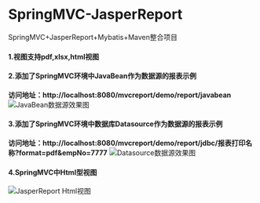 # SpringMVC-JasperReport
SpringMVC+JasperReport+Mybatis+Maven整合项目

#### 1.视图支持pdf,xlsx,html视图

#### 2.添加了SpringMVC环境中JavaBean作为数据源的报表示例

 **访问地址：http://localhost:8080/mvcreport/demo/report/javabean**
![JavaBean数据源效果图](https://gitee.com/uploads/images/2018/0110/215755_4dd3d302_1387578.png "java_bean.png")

#### 3.添加了SpringMVC环境中数据库Datasource作为数据源的报表示例

 **访问地址：http://localhost:8080/mvcreport/demo/report/jdbc/报表打印名称?format=pdf&empNo=7777** 
![Datasource数据源效果图](https://gitee.com/uploads/images/2018/0110/215818_84afc7ab_1387578.png "jdbc_report.png")

#### 4.SpringMVC中Html型视图

![JasperReport Html视图](https://gitee.com/uploads/images/2018/0123/163319_7b3e67f1_1387578.png "屏幕截图.png")




